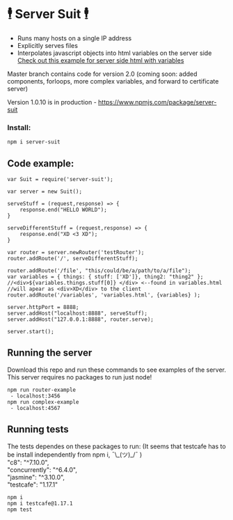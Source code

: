 
# 🕴️ Server Suit 🕴️
* Runs many hosts on a single IP address
* Explicitly serves files
* Interpolates javascript objects into html variables on the server side  
[Check out this example for server side html with variables](/example/complex-data)  

Master branch contains code for version 2.0 (coming soon: added components, forloops, more complex variables, and forward to certificate server) 

Version 1.0.10 is in production - https://www.npmjs.com/package/server-suit

### Install:
``` 
npm i server-suit 
```

## Code example:
```
var Suit = require('server-suit');

var server = new Suit();

serveStuff = (request,response) => {
    response.end("HELLO WORLD");
}

serveDifferentStuff = (request,response) => {
    response.end("XD <3 XD");
}

var router = server.newRouter('testRouter');
router.addRoute('/', serveDifferentStuff);

router.addRoute('/file', "this/could/be/a/path/to/a/file");
var variables = { things: { stuff: ['XD']}, thing2: "thing2" };
//<div>${variables.things.stuff[0]} </div> <--found in variables.html
//will apear as <div>XD</div> to the client
router.addRoute('/variables', 'variables.html', {variables} );

server.httpPort = 8888;
server.addHost("localhost:8888", serveStuff); 
server.addHost("127.0.0.1:8888", router.serve);

server.start();
```

## Running the server
Download this repo and run these commands to see examples of the server.  
This server requires no packages to run just node!
```
npm run router-example
 - localhost:3456
npm run complex-example
 - localhost:4567
```

## Running tests
The tests dependes on these packages to run: (It seems that testcafe has to be install independently from npm i, ¯\\\_(ツ)\_/¯ )  
    "c8": "^7.10.0",   
    "concurrently": "^6.4.0",  
    "jasmine": "^3.10.0",  
    "testcafe": "1.17.1"
    
```
npm i
npm i testcafe@1.17.1
npm test
```
